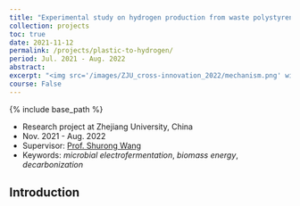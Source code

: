 ```yaml
---
title: "Experimental study on hydrogen production from waste polystyrene plastics by two-step low-temperature thermal conversion"
collection: projects
toc: true
date: 2021-11-12
permalink: /projects/plastic-to-hydrogen/
period: Jul. 2021 - Aug. 2022
abstract:   
excerpt: "<img src='/images/ZJU_cross-innovation_2022/mechanism.png' width='600px'>"
course: False
---
```


{% include base_path %}

* Research project at Zhejiang University, China
* Nov. 2021 - Aug. 2022
* Supervisor: [Prof. Shurong Wang](https://person.zju.edu.cn/en/shurong#0)
* Keywords: *microbial electrofermentation*, *biomass energy*, *decarbonization*

## Introduction